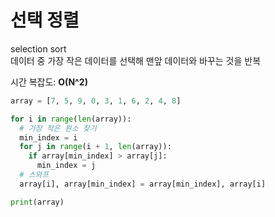 # 선택 정렬
selection sort  
데이터 중 가장 작은 데이터를 선택해 맨앞 데이터와 바꾸는 것을 반복  

시간 복잡도: **O(N^2)**

```python
array = [7, 5, 9, 0, 3, 1, 6, 2, 4, 8]

for i in range(len(array)):
  # 가장 작은 원소 찾기
  min_index = i
  for j in range(i + 1, len(array)):
    if array[min_index] > array[j]:
      min_index = j
  # 스와프
  array[i], array[min_index] = array[min_index], array[i]

print(array)
```